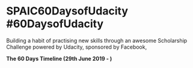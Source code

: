 # SPAIC60DaysofUdacity #60DaysofUdacity
Building a habit of practising new skills through an awesome Scholarship Challenge powered by Udacity, sponsored by Facebook,

**The 60 Days Timeline (29th June 2019 -                 )**
